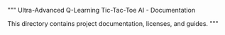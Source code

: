 """
Ultra-Advanced Q-Learning Tic-Tac-Toe AI - Documentation

This directory contains project documentation, licenses, and guides.
"""
